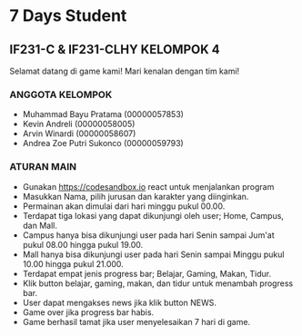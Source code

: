 # 7 Days Student
## IF231-C & IF231-CLHY KELOMPOK 4

Selamat datang di game kami!
Mari kenalan dengan tim kami!

### ANGGOTA KELOMPOK
- Muhammad Bayu Pratama (00000057853)
- Kevin Andreli (00000058005)
- Arvin Winardi (00000058607)
- Andrea Zoe Putri Sukonco (00000059793)

### ATURAN MAIN
- Gunakan https://codesandbox.io react untuk menjalankan program
- Masukkan Nama, pilih jurusan dan karakter yang diinginkan.
- Permainan akan dimulai dari hari minggu pukul 00.00.
- Terdapat tiga lokasi yang dapat dikunjungi oleh user; Home, Campus, dan Mall.
- Campus hanya bisa dikunjungi user pada hari Senin sampai Jum'at pukul 08.00 hingga pukul 19.00.
- Mall hanya bisa dikunjungi user pada hari Senin sampai Minggu pukul 10.00 hingga pukul 21.000.
- Terdapat empat jenis progress bar; Belajar, Gaming, Makan, Tidur.
- Klik button belajar, gaming, makan, dan tidur untuk menambah progress bar.
- User dapat mengakses news jika klik button NEWS.
- Game over jika progress bar habis.
- Game berhasil tamat jika user menyelesaikan 7 hari di game.
